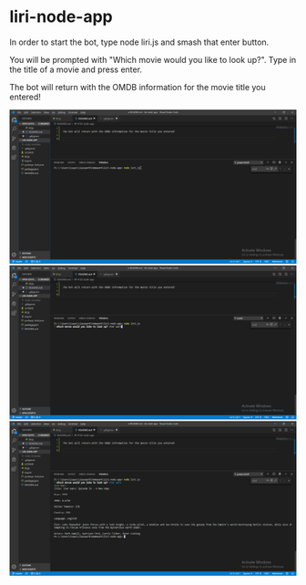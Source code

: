 # liri-node-app

In order to start the bot, type node liri.js and smash that enter button.

You will be prompted with "Which movie would you like to look up?". Type in the title of a movie and press enter.

The bot will return with the OMDB information for the movie title you entered!

<img src= "images/first step.png">

<img src= "images/second step.png">

<img src= "images/done.png">
